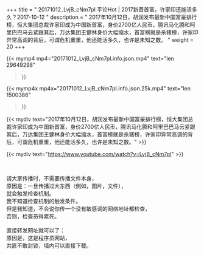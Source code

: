 +++
title = " 20171012_LvjB_cNm7pI 平论Hot | 2017新晋首富，许家印还能活多久？2017-10-12 "
description = " 2017年10月12日，胡润发布最新中国富豪排行榜，恒大集团总裁许家印成为中国新首富，身价2700亿人民币，腾讯马化腾和阿里巴巴马云紧跟其后，万达集团王健林身价大幅缩水，首富榜就是杀猪榜，许家印异常高调的背后，可谓危机重重，他还能活多久，也许是未知之数。 "
weight = 20
+++

{{< mymp4 mp4="20171012_LvjB_cNm7pI.info.json.mp4" 
text="len 29649298"
>}}

{{< mymp4x  mp4x="20171012_LvjB_cNm7pI.info.json.25k.mp4"
text="len 1500386"
>}}


{{< mydiv text="2017年10月12日，胡润发布最新中国富豪排行榜，恒大集团总裁许家印成为中国新首富，身价2700亿人民币，腾讯马化腾和阿里巴巴马云紧跟其后，万达集团王健林身价大幅缩水，首富榜就是杀猪榜，许家印异常高调的背后，可谓危机重重，他还能活多久，也许是未知之数。" >}}
<br>

{{< mydiv text="https://www.youtube.com/watch?v=LvjB_cNm7pI" >}}


<br>

请大家传播时，不需要传播文件本身，<br>
原因是：一旦传播过大东西（例如，图片，文件），<br>
就会触发检查机制。<br>
我不知道检查机制的触发条件。<br>
但是我知道，不会说你传一个没有敏感词的网络地址都检查，<br>
否则，检查员得累死。<br><br>
直接转发网址就可以了：<br>
原因是，这是程序员网站，<br>
共匪不敢封锁，墙内可以直接下载。


